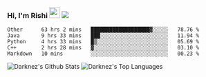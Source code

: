 ### Hi, I'm Rishi <img src="https://media.giphy.com/media/hvRJCLFzcasrR4ia7z/giphy.gif" width="25px" />  <img src="https://img.shields.io/badge/Data Scienctist-Python-blue?style=flat-square" />
<!--START_SECTION:waka-->
```text
Other      63 hrs 2 mins   ███████████████████▓░░░░░   78.76 % 
Java       9 hrs 33 mins   ███░░░░░░░░░░░░░░░░░░░░░░   11.94 % 
Python     4 hrs 33 mins   █▒░░░░░░░░░░░░░░░░░░░░░░░   05.69 % 
C++        2 hrs 28 mins   ▓░░░░░░░░░░░░░░░░░░░░░░░░   03.10 % 
Markdown   10 mins         ░░░░░░░░░░░░░░░░░░░░░░░░░   00.23 % 
```
<!--END_SECTION:waka-->
<img alt="Darknez's Github Stats" src="https://github-readme-stats.vercel.app/api?username=Darknez07&show_icons=true&count_private=true&theme=dark" />
<img alt="Darknez's Top Languages" src="https://github-readme-stats.vercel.app/api/top-langs/?username=Darknez07&langs_count=5&theme=tokyonight" />
